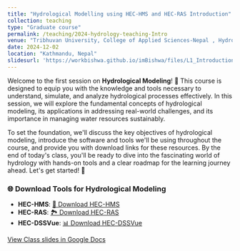 ```yaml
---
title: "Hydrological Modelling using HEC-HMS and HEC-RAS Introduction"
collection: teaching
type: "Graduate course"
permalink: /teaching/2024-hydrology-teaching-Intro
venue: "Tribhuvan University, College of Applied Sciences-Nepal , Hydrology Department"
date: 2024-12-02
location: "Kathmandu, Nepal"
slidesurl: 'https://workbishwa.github.io/imBishwa/files/L1_Introduction_Hydrology.pdf'
---
```


Welcome to the first session on **Hydrological Modeling**! 🌊 This course is designed to equip you with the knowledge and tools necessary to understand, simulate, and analyze hydrological processes effectively. In this session, we will explore the fundamental concepts of hydrological modeling, its applications in addressing real-world challenges, and its importance in managing water resources sustainably.  

To set the foundation, we'll discuss the key objectives of hydrological modeling, introduce the software and tools we'll be using throughout the course, and provide you with download links for these resources. By the end of today's class, you'll be ready to dive into the fascinating world of hydrology with hands-on tools and a clear roadmap for the learning journey ahead. Let's get started! 🚀

### 🌐 **Download Tools for Hydrological Modeling**  

- **HEC-HMS**: [🌊 Download HEC-HMS](https://www.hec.usace.army.mil/software/hec-hms/downloads.aspx)  
- **HEC-RAS**: [🏞️ Download HEC-RAS](https://www.hec.usace.army.mil/software/hec-ras/download.aspx)  
- **HEC-DSSVue**: [📊 Download HEC-DSSVue](https://www.hec.usace.army.mil/software/hec-dssvue/downloads.aspx)  

[View Class slides in Google Docs](https://docs.google.com/viewer?url=https://workbishwa.github.io/imBishwa/files/L1_Introduction_Hydrology.pdf)
